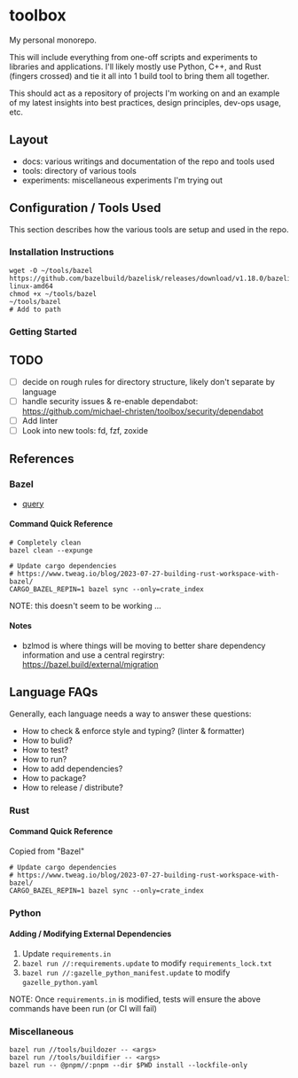 # toolbox

My personal monorepo.

This will include everything from one-off scripts and experiments to libraries
and applications. I'll likely mostly use Python, C++, and Rust (fingers crossed)
and tie it all into 1 build tool to bring them all together.

This should act as a repository of projects I'm working on and an example of my
latest insights into best practices, design principles, dev-ops usage, etc.

## Layout

- docs: various writings and documentation of the repo and tools used
- tools: directory of various tools
- experiments: miscellaneous experiments I'm trying out

## Configuration / Tools Used

This section describes how the various tools are setup and used in the repo.

### Installation Instructions

```
wget -O ~/tools/bazel https://github.com/bazelbuild/bazelisk/releases/download/v1.18.0/bazelisk-linux-amd64
chmod +x ~/tools/bazel
~/tools/bazel
# Add to path
```

### Getting Started

## TODO

- [ ] decide on rough rules for directory structure, likely don't separate by
      language
- [ ] handle security issues & re-enable dependabot:
      https://github.com/michael-christen/toolbox/security/dependabot
- [ ] Add linter
- [ ] Look into new tools: fd, fzf, zoxide

## References

### Bazel

- [query](https://bazel.build/query/language)

#### Command Quick Reference

```
# Completely clean
bazel clean --expunge

# Update cargo dependencies
# https://www.tweag.io/blog/2023-07-27-building-rust-workspace-with-bazel/
CARGO_BAZEL_REPIN=1 bazel sync --only=crate_index
```

NOTE: this doesn't seem to be working ...

#### Notes

- bzlmod is where things will be moving to better share dependency information
  and use a central regirstry: https://bazel.build/external/migration

## Language FAQs

Generally, each language needs a way to answer these questions:

- How to check & enforce style and typing? (linter & formatter)
- How to bulid?
- How to test?
- How to run?
- How to add dependencies?
- How to package?
- How to release / distribute?

### Rust

#### Command Quick Reference

Copied from "Bazel"

```
# Update cargo dependencies
# https://www.tweag.io/blog/2023-07-27-building-rust-workspace-with-bazel/
CARGO_BAZEL_REPIN=1 bazel sync --only=crate_index
```

### Python

#### Adding / Modifying External Dependencies

1. Update `requirements.in`
2. `bazel run //:requirements.update` to modify `requirements_lock.txt`
3. `bazel run //:gazelle_python_manifest.update` to modify `gazelle_python.yaml`

NOTE: Once `requirements.in` is modified, tests will ensure the above commands
have been run (or CI will fail)

### Miscellaneous

```
bazel run //tools/buildozer -- <args>
bazel run //tools/buildifier -- <args>
bazel run -- @pnpm//:pnpm --dir $PWD install --lockfile-only
```
